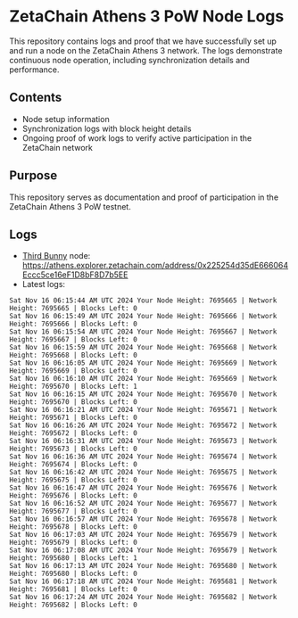 # ZetaChain Athens 3 PoW Node Logs
This repository contains logs and proof that we have successfully set up and run a node on the ZetaChain Athens 3 network. The logs demonstrate continuous node operation, including synchronization details and performance.

## Contents
- Node setup information
- Synchronization logs with block height details
- Ongoing proof of work logs to verify active participation in the ZetaChain network

## Purpose
This repository serves as documentation and proof of participation in the ZetaChain Athens 3 PoW testnet.

## Logs

- [Third Bunny](https://thirdbunny.xyz/) node: https://athens.explorer.zetachain.com/address/0x225254d35dE666064Eccc5ce16eF1D8bF8D7b5EE
- Latest logs:
```
Sat Nov 16 06:15:44 AM UTC 2024 Your Node Height: 7695665 | Network Height: 7695665 | Blocks Left: 0
Sat Nov 16 06:15:49 AM UTC 2024 Your Node Height: 7695666 | Network Height: 7695666 | Blocks Left: 0
Sat Nov 16 06:15:54 AM UTC 2024 Your Node Height: 7695667 | Network Height: 7695667 | Blocks Left: 0
Sat Nov 16 06:15:59 AM UTC 2024 Your Node Height: 7695668 | Network Height: 7695668 | Blocks Left: 0
Sat Nov 16 06:16:05 AM UTC 2024 Your Node Height: 7695669 | Network Height: 7695669 | Blocks Left: 0
Sat Nov 16 06:16:10 AM UTC 2024 Your Node Height: 7695669 | Network Height: 7695670 | Blocks Left: 1
Sat Nov 16 06:16:15 AM UTC 2024 Your Node Height: 7695670 | Network Height: 7695670 | Blocks Left: 0
Sat Nov 16 06:16:21 AM UTC 2024 Your Node Height: 7695671 | Network Height: 7695671 | Blocks Left: 0
Sat Nov 16 06:16:26 AM UTC 2024 Your Node Height: 7695672 | Network Height: 7695672 | Blocks Left: 0
Sat Nov 16 06:16:31 AM UTC 2024 Your Node Height: 7695673 | Network Height: 7695673 | Blocks Left: 0
Sat Nov 16 06:16:36 AM UTC 2024 Your Node Height: 7695674 | Network Height: 7695674 | Blocks Left: 0
Sat Nov 16 06:16:42 AM UTC 2024 Your Node Height: 7695675 | Network Height: 7695675 | Blocks Left: 0
Sat Nov 16 06:16:47 AM UTC 2024 Your Node Height: 7695676 | Network Height: 7695676 | Blocks Left: 0
Sat Nov 16 06:16:52 AM UTC 2024 Your Node Height: 7695677 | Network Height: 7695677 | Blocks Left: 0
Sat Nov 16 06:16:57 AM UTC 2024 Your Node Height: 7695678 | Network Height: 7695678 | Blocks Left: 0
Sat Nov 16 06:17:03 AM UTC 2024 Your Node Height: 7695679 | Network Height: 7695679 | Blocks Left: 0
Sat Nov 16 06:17:08 AM UTC 2024 Your Node Height: 7695679 | Network Height: 7695680 | Blocks Left: 1
Sat Nov 16 06:17:13 AM UTC 2024 Your Node Height: 7695680 | Network Height: 7695680 | Blocks Left: 0
Sat Nov 16 06:17:18 AM UTC 2024 Your Node Height: 7695681 | Network Height: 7695681 | Blocks Left: 0
Sat Nov 16 06:17:24 AM UTC 2024 Your Node Height: 7695682 | Network Height: 7695682 | Blocks Left: 0
```
